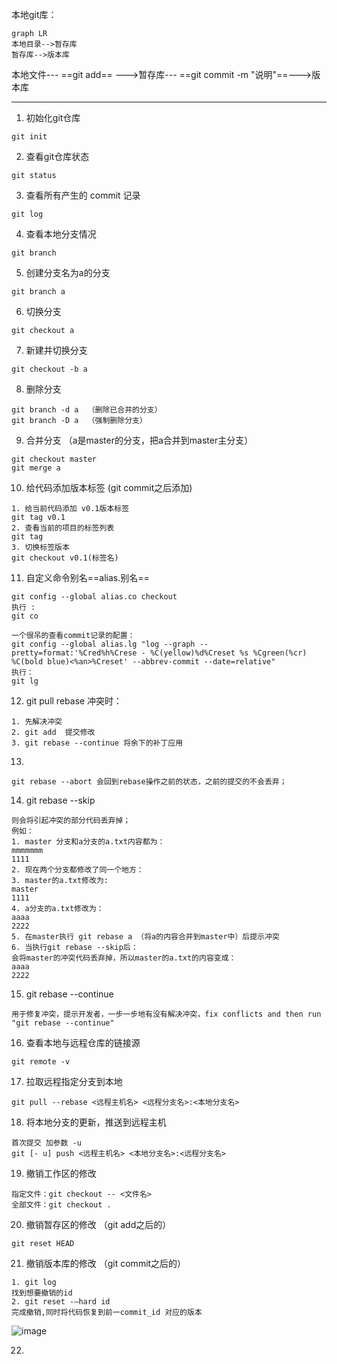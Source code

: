 本地git库：
```
graph LR
本地目录-->暂存库
暂存库-->版本库

```


本地文件--- ==git add== --->暂存库--- ==git commit -m "说明"==--->版本库

---

1. 初始化git仓库
```
git init
```
2. 查看git仓库状态
```
git status
```
3. 查看所有产生的 commit 记录
```
git log
```
4. 查看本地分支情况
```
git branch
```
5. 创建分支名为a的分支
```
git branch a
```
6. 切换分支
```
git checkout a
```
7. 新建并切换分支
```
git checkout -b a
```
8. 删除分支
```
git branch -d a  （删除已合并的分支）
git branch -D a  （强制删除分支）

```
9. 合并分支 （a是master的分支，把a合并到master主分支）
```
git checkout master
git merge a
```
10. 给代码添加版本标签 (git commit之后添加)
```
1. 给当前代码添加 v0.1版本标签
git tag v0.1
2. 查看当前的项目的标签列表
git tag
3. 切换标签版本
git checkout v0.1(标签名)

```

11. 自定义命令别名==alias.别名==
```
git config --global alias.co checkout
执行 :
git co

一个很吊的查看commit记录的配置：
git config --global alias.lg "log --graph --pretty=format:'%Cred%h%Crese - %C(yellow)%d%Creset %s %Cgreen(%cr) %C(bold blue)<%an>%Creset' --abbrev-commit --date=relative"
执行：
git lg
```

12. git pull rebase 冲突时：
```
1. 先解决冲突
2. git add  提交修改
3. git rebase --continue 将余下的补丁应用
```
13. 
```
git rebase --abort 会回到rebase操作之前的状态，之前的提交的不会丢弃；
```
14. git rebase --skip
```
则会将引起冲突的部分代码丢弃掉；
例如：
1. master 分支和a分支的a.txt内容都为：
mmmmmmm
1111
2. 现在两个分支都修改了同一个地方：
3. master的a.txt修改为:
master
1111
4. a分支的a.txt修改为：
aaaa
2222
5. 在master执行 git rebase a （将a的内容合并到master中）后提示冲突
6. 当执行git rebase --skip后：
会将master的冲突代码丢弃掉，所以master的a.txt的内容变成：
aaaa
2222
```
15. git rebase --continue
```
用于修复冲突，提示开发者，一步一步地有没有解决冲突，fix conflicts and then run "git rebase --continue"
```

16. 查看本地与远程仓库的链接源
```
git remote -v
```
17. 拉取远程指定分支到本地
```
git pull --rebase <远程主机名> <远程分支名>:<本地分支名>
```
18. 将本地分支的更新，推送到远程主机
```
首次提交 加参数 -u 
git [- u] push <远程主机名> <本地分支名>:<远程分支名>
```

19. 撤销工作区的修改
```
指定文件：git checkout -- <文件名>
全部文件：git checkout .
```
20. 撤销暂存区的修改 （git add之后的）
```
git reset HEAD
```
21. 撤销版本库的修改 （git commit之后的）
```
1. git log 
找到想要撤销的id 
2. git reset -–hard id 
完成撤销,同时将代码恢复到前一commit_id 对应的版本 
```
![image](https://marklodato.github.io/visual-git-guide/basic-usage.svg)

22. 
